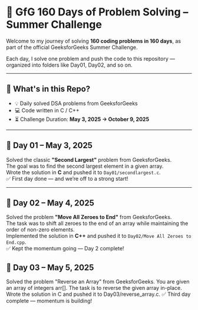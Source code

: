 # 🚀 GfG 160 Days of Problem Solving – Summer Challenge

Welcome to my journey of solving **160 coding problems in 160 days**, as part of the official GeeksforGeeks Summer Challenge.

Each day, I solve one problem and push the code to this repository — organized into folders like Day01, Day02, and so on.

---

## 🔰 What's in this Repo?

- 💡 Daily solved DSA problems from GeeksforGeeks  
- 💻 Code written in C / C++  
- ⏳ Challenge Duration: **May 3, 2025 → October 9, 2025**

---

## 📅 Day 01 – May 3, 2025

Solved the classic **"Second Largest"** problem from GeeksforGeeks.  
The goal was to find the second largest element in a given array.  
Wrote the solution in **C** and pushed it to `Day01/secondlargest.c`.  
✅ First day done — and we’re off to a strong start!

---

## 📅 Day 02 – May 4, 2025

Solved the problem **"Move All Zeroes to End"** from GeeksforGeeks.  
The task was to shift all zeroes to the end of an array while maintaining the order of non-zero elements.  
Implemented the solution in **C++** and pushed it to `Day02/Move All Zeroes to End.cpp`.  
✅ Kept the momentum going — Day 2 complete!

## 📅 Day 03 – May 5, 2025
Solved the problem "Reverse an Array" from GeeksforGeeks.
You are given an array of integers arr[]. The task is to reverse the given array in-place.
Wrote the solution in C and pushed it to Day03/reverse_array.c.
✅ Third day complete — momentum is building!

